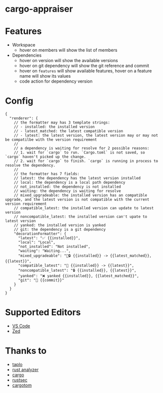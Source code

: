 # cargo-appraiser

# Features

- Workspace
  - hover on members will show the list of members
- Dependencies
  - hover on version will show the available versions
  - hover on git dependency will show the git reference and commit
  - hover on `features` will show available features, hover on a feature name
    will show its values
  - code action for dependency version

# Config

```jsonc
{
  "renderer": {
    // the formatter may has 3 template strings:
    // - installed: the installed version
    // - latest_matched: the latest compatible version
    // - latest: the latest version, the latest version may or may not be compatilbe with the version requirement
    //
    // a dependency is waiting for resolve for 2 possible reasons:
    // 1. wait for `cargo` to run. `Cargo.toml` is not saved, so `cargo` haven't picked up the change.
    // 2. wait for `cargo` to finish. `cargo` is running in process to resolve the dependency.
    //
    // the formatter has 7 fields:
    // latest: the dependency has the latest version installed
    // local: the dependency is a local path dependency
    // not_installed: the dependency is not installed
    // waiting: the dependency is waiting for resolve
    // mixed_upgradeable: the installed version has an compatible upgrade, and the latest version is not compatible with the current version requirement
    // compatible_latest: the installed version can update to latest version
    // noncompatible_latest: the installed version can't upate to latest version
    // yanked: the installed version is yanked
    // git: the dependency is a git dependency
    "decorationFormatter": {
      "latest": "✅ {{installed}}",
      "local": "Local",
      "not_installed": "Not installed",
      "waiting": "Waiting...",
      "mixed_upgradeable": "🚀🔒 {{installed}} -> {{latest_matched}},  {{latest}}",
      "compatible_latest": "🚀 {{installed}} -> {{latest}}",
      "noncompatible_latest": "🔒 {{installed}}, {{latest}}",
      "yanked": "❌ yanked {{installed}}, {{latest_matched}}",
      "git": "🐙 {{commit}}"
    }
  }
}
```

# Supported Editors

- [VS Code](https://marketplace.visualstudio.com/items?itemName=washan.cargo-appraiser)
- [Zed](https://github.com/washanhanzi/zed-cargo-appraiser)

# Thanks to

- [taplo](https://github.com/tamasfe/taplo)
- [rust analyzer](https://github.com/rust-lang/rust-analyzer)
- [cargo](https://github.com/rust-lang/cargo)
- [rustsec](https://github.com/rustsec/rustsec)
- [cargotom](https://github.com/frederik-uni/cargotom)

